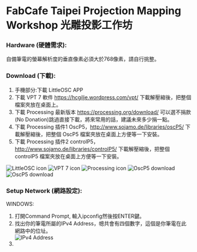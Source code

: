 # FabCafe Taipei Projection Mapping Workshop 光雕投影工作坊

### Hardware (硬體需求):  
自備筆電的螢幕解析度的垂直像素必須大於768像素，請自行挑整。  

### Download (下載):    
1. 手機部分:下載 LittleOSC APP  
2. 下載 VPT 7 軟件 https://hcgilje.wordpress.com/vpt/ 下載解壓縮後，把整個檔案夾放在桌面上。  
3. 下載 Processing 最新版本 https://processing.org/download/ 可以選不捐款(No Donation)跳過直接下載，將來常用的話，建議未來多少捐一點。   
4. 下載 Processing 插件1 OscP5，http://www.sojamo.de/libraries/oscP5/ 下載解壓縮後，把整個 OscP5 檔案夾放在桌面上方便等一下安裝。 
5. 下載 Processing 插件2 controlP5，http://www.sojamo.de/libraries/controlP5/ 下載解壓縮後，把整個 controlP5 檔案夾放在桌面上方便等一下安裝。 
  
![LittleOSC icon](https://github.com/ghettokon/fabcafeTaipei-VPT-7/raw/master/media/LittleOSC_icon.jpg)
![VPT 7 icon](https://github.com/ghettokon/fabcafeTaipei-VPT-7/raw/master/media/vpt7_icon.jpg)
![Processing icon](https://github.com/ghettokon/fabcafeTaipei-VPT-7/raw/master/media/Processing_icon.jpg)
![OscP5 download](https://github.com/ghettokon/fabcafeTaipei-VPT-7/raw/master/media/OSP5.jpg)
![OscP5 download](https://github.com/ghettokon/fabcafeTaipei-VPT-7/raw/master/media/controlP5.jpg)  

### Setup Network (網路設定):  
WINDOWS:  
1. 打開Command Prompt, 輸入ipconfig然後按ENTER鍵。  
2. 找出你的筆電所屬的IPv4 Address，幒共會有四個數字，這個是你筆電在此網路中的位址。  
![IPv4 Address](https://github.com/ghettokon/fabcafeTaipei-VPT-7/raw/master/media/commandp.jpg)  
3. 
